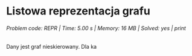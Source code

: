 # Listowa reprezentacja grafu
###### Problem code: REPR \| Time: 5.00 s \| Memory: 16 MB \| Solved: yes \| print

Dany jest graf nieskierowany. Dla ka

